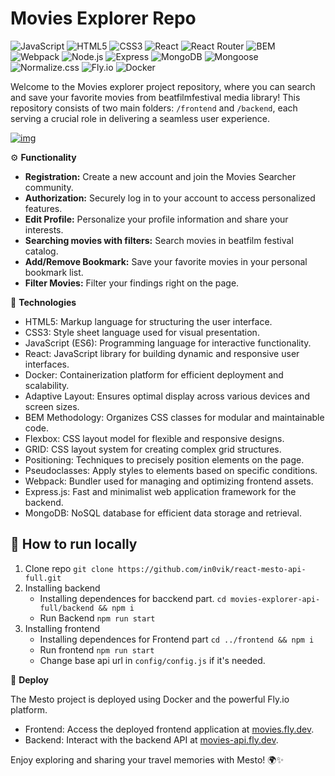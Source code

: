 # Movies Explorer Repo
![JavaScript](https://img.shields.io/static/v1?style=for-the-badge&message=JavaScript&color=222222&logo=JavaScript&logoColor=F7DF1E&label=)
![HTML5](https://img.shields.io/static/v1?style=for-the-badge&message=HTML5&color=222222&logo=HTML5&logoColor=FFFFFF&label=)
![CSS3](https://img.shields.io/static/v1?style=for-the-badge&message=CSS3&color=222222&logo=CSS3&logoColor=FFFFFF&label=)
![React](https://img.shields.io/static/v1?style=for-the-badge&message=React&color=222222&logo=React&logoColor=FFFFFF&label=)
![React Router](https://img.shields.io/static/v1?style=for-the-badge&message=React+Router&color=222222&logo=React+Router&logoColor=FFFFFF&label=)
![BEM](https://img.shields.io/static/v1?style=for-the-badge&message=BEM&color=222222&logo=BEM&logoColor=FFFFFF&label=)
![Webpack](https://img.shields.io/static/v1?style=for-the-badge&message=Webpack&color=222222&logo=Webpack&logoColor=FFFFFF&label=)
![Node.js](https://img.shields.io/static/v1?style=for-the-badge&message=Node.js&color=222222&logo=Node.js&logoColor=FFFFFF&label=)
![Express](https://img.shields.io/static/v1?style=for-the-badge&message=Express&color=222222&logo=Express&logoColor=FFFFFF&label=)
![MongoDB](https://img.shields.io/static/v1?style=for-the-badge&message=MongoDB&color=222222&logo=MongoDB&logoColor=FFFFFF&label=)
![Mongoose](https://img.shields.io/static/v1?style=for-the-badge&message=Mongoose&color=222222&logo=Mongoose&logoColor=FFFFFF&label=)
![Normalize.css](https://img.shields.io/static/v1?style=for-the-badge&message=Normalize.css&color=222222&logo=Normalize.css&logoColor=FFFFFF&label=)
![Fly.io](https://img.shields.io/static/v1?style=for-the-badge&message=Fly.io&color=222222&logo=fly.io&logoColor=FFFFFF&label=)
![Docker](https://img.shields.io/static/v1?style=for-the-badge&message=Docker&color=222222&logo=Docker&logoColor=FFFFFF&label=)

Welcome to the Movies explorer project repository, where you can search and save your favorite movies from beatfilmfestival media library! This repository consists of two main folders: ```/frontend``` and ```/backend```, each serving a crucial role in delivering a seamless user experience.

[![img](https://i.postimg.cc/d1z8pGJR/brandbird-9.png)](https://postimg.cc/bdTVjJ2x)

⚙️ **Functionality**

- **Registration:** Create a new account and join the Movies Searcher community.
- **Authorization:** Securely log in to your account to access personalized features.
- **Edit Profile:** Personalize your profile information and share your interests.
- **Searching movies with filters:** Search movies in beatfilm festival catalog.
- **Add/Remove Bookmark:** Save your favorite movies in your personal bookmark list.
- **Filter Movies:** Filter your findings right on the page.


🔩 **Technologies**

- HTML5: Markup language for structuring the user interface.
- CSS3: Style sheet language used for visual presentation.
- JavaScript (ES6): Programming language for interactive functionality.
- React: JavaScript library for building dynamic and responsive user interfaces.
- Docker: Containerization platform for efficient deployment and scalability.
- Adaptive Layout: Ensures optimal display across various devices and screen sizes.
- BEM Methodology: Organizes CSS classes for modular and maintainable code.
- Flexbox: CSS layout model for flexible and responsive designs.
- GRID: CSS layout system for creating complex grid structures.
- Positioning: Techniques to precisely position elements on the page.
- Pseudoclasses: Apply styles to elements based on specific conditions.
- Webpack: Bundler used for managing and optimizing frontend assets.
- Express.js: Fast and minimalist web application framework for the backend.
- MongoDB: NoSQL database for efficient data storage and retrieval.

## 🚀 How to run locally

1. Clone repo ``git clone https://github.com/in0vik/react-mesto-api-full.git``
2. Installing backend
   - Installing dependences for bacckend part.
   ``cd movies-explorer-api-full/backend && npm i``
   - Run Backend ``npm run start``
3. Installing frontend
   - Installing dependences for Frontend part ``cd ../frontend && npm i``
   - Run frontend ``npm run start``
   - Change base api url in ``config/config.js`` if it's needed.

🔗 **Deploy**

The Mesto project is deployed using Docker and the powerful Fly.io platform.

- Frontend: Access the deployed frontend application at [movies.fly.dev](https://movies.fly.dev).
- Backend: Interact with the backend API at [movies-api.fly.dev](https://movies-api.fly.dev).

Enjoy exploring and sharing your travel memories with Mesto! 🌍✨
